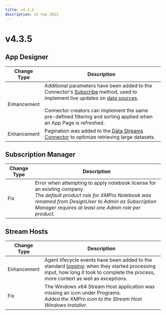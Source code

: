 ```yaml
---
title: v4.3.5
description: 14 Sep 2023
---
```


# v4.3.5

## App Designer

| Change Type | Description |
|-------------|-------------|
| Enhancement | Additional parameters have been added to the Connector's [Subscribe](../../../docs/how-tos/connectors/building-connectors.md#subscribe) method, used to implement live updates on [data sources](../../../docs/concepts/application/data-integration.md#data-source). <br><br>Connector creators can implement the same pre-defined filtering and sorting applied when an App Page is refreshed. |
| Enhancement | Pagination was added to the [Data Streams Connector](https://xmpro.gitbook.io/data-streams-connector/) to optimize retrieving large datasets. |

## Subscription Manager

| Change Type | Description |
|-------------|-------------|
| Fix | Error when attempting to apply notebook license for an existing company.<br>*The default product role for XMPro Notebook was renamed from DesignUser to Admin as Subscription Manager requires at least one Admin role per product.* |

## Stream Hosts

| Change Type | Description |
|-------------|-------------|
| Enhancement | Agent lifecycle events have been added to the standard [logging](../../../docs/installation/complete-installation/configure-logging-optional.md#stream-hosts): when they started processing input, how long it took to complete the process, more context as well as exceptions. |
| Fix | The Windows x64 Stream Host application was missing an icon under Programs.<br>*Added the XMPro icon to the Stream Host Windows Installer.* |
